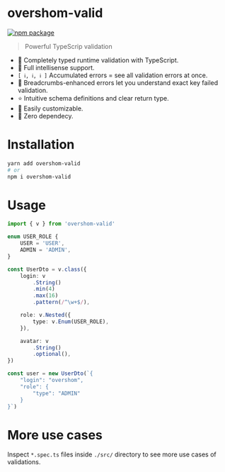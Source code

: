 # overshom-valid

<a href="https://www.npmjs.com/package/overshom-valid"><img src="https://img.shields.io/npm/v/overshom-valid.svg" alt="npm package" /></a>

> Powerful TypeScrip validation

* 💪 Completely typed runtime validation with TypeScript.
* 🧠 Full intellisense support.
* `[ ℹ️, ℹ️, ℹ️ ]` Accumulated errors = see all validation errors at once.
* 🍞 Breadcrumbs-enhanced errors let you understand exact key failed validation.
* ⭐ Intuitive schema definitions and clear return type.
* 🚀 Easily customizable.
* 💫 Zero dependecy.

# Installation

``` sh
yarn add overshom-valid
# or
npm i overshom-valid
```

# Usage

``` ts
import { v } from 'overshom-valid'

enum USER_ROLE {
    USER = 'USER',
    ADMIN = 'ADMIN',
}

const UserDto = v.class({
    login: v
        .String()
        .min(4)
        .max(16)
        .pattern(/^\w+$/),

    role: v.Nested({
        type: v.Enum(USER_ROLE),
    }),

    avatar: v
        .String()
        .optional(),
})

const user = new UserDto(`{
    "login": "overshom",
    "role": {
        "type": "ADMIN"
    }
}`)
```

# More use cases

Inspect `*.spec.ts` files inside `./src/` directory to see more use cases of validations.

